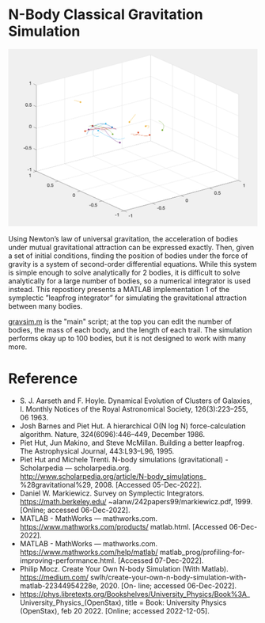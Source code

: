 # N-Body Classical Gravitation Simulation

![Simulation screenshot](Figure1.png "Classical Gravitation Simulation")

Using Newton’s law of universal gravitation, the acceleration of bodies under mutual gravitational
attraction can be expressed exactly. Then, given a set of initial conditions, finding the
position of bodies under the force of gravity is a system of second-order differential equations. While
this system is simple enough to solve analytically for 2 bodies, it is difficult to solve analytically for
a large number of bodies, so a numerical integrator is used instead. This repostiory presents a
MATLAB implementation 1 of the symplectic ”leapfrog integrator” for simulating
the gravitational attraction between many bodies.

[gravsim.m](gravsim.m) is the "main" script; at the top you can edit the number of bodies, the mass of each body, and the length of each trail. The simulation performs okay up to 100 bodies, but it is not designed to work with many more.

# Reference

 - S. J. Aarseth and F. Hoyle. Dynamical Evolution of Clusters of Galaxies, I. Monthly Notices
of the Royal Astronomical Society, 126(3):223–255, 06 1963.
 - Josh Barnes and Piet Hut. A hierarchical O(N log N) force-calculation algorithm. Nature,
324(6096):446–449, December 1986.
 - Piet Hut, Jun Makino, and Steve McMillan. Building a better leapfrog. The Astrophysical
Journal, 443:L93–L96, 1995.
 - Piet Hut and Michele Trenti. N-body simulations (gravitational) - Scholarpedia
— scholarpedia.org. http://www.scholarpedia.org/article/N-body_simulations_
%28gravitational%29, 2008. [Accessed 05-Dec-2022].
 - Daniel W. Markiewicz. Survey on Symplectic Integrators. https://math.berkeley.edu/
~alanw/242papers99/markiewicz.pdf, 1999. [Online; accessed 06-Dec-2022].
 - MATLAB - MathWorks — mathworks.com. https://www.mathworks.com/products/
matlab.html. [Accessed 06-Dec-2022].
 - MATLAB - MathWorks — mathworks.com. https://www.mathworks.com/help/matlab/
matlab_prog/profiling-for-improving-performance.html. [Accessed 07-Dec-2022].
 - Philip Mocz. Create Your Own N-body Simulation (With Matlab). https://medium.com/
swlh/create-your-own-n-body-simulation-with-matlab-22344954228e, 2020. [On-
line; accessed 06-Dec-2022].
 - https://phys.libretexts.org/Bookshelves/University_Physics/Book%3A_
University_Physics_(OpenStax), title = Book: University Physics (OpenStax), feb
20 2022. [Online; accessed 2022-12-05].
